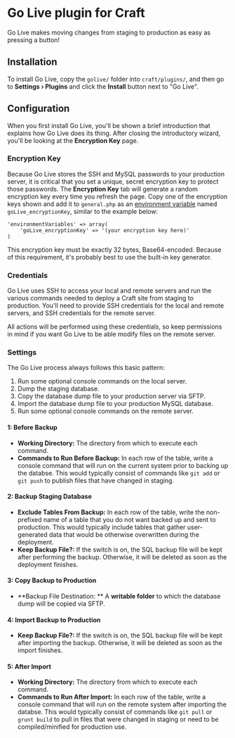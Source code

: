 # Go Live plugin for Craft

Go Live makes moving changes from staging to production as easy as pressing a button!

## Installation

To install Go Live, copy the `golive/` folder into `craft/plugins/`, and then go to **Settings &rsaquo; Plugins** and click the **Install** button next to "Go Live".

## Configuration

When you first install Go Live, you'll be shown a brief introduction that explains how Go Live does its thing. After closing the introductory wizard, you'll be looking at the **Encryption Key** page.


### Encryption Key

Because Go Live stores the SSH and MySQL passwords to your production server, it is critical that you set a unique, secret encryption key to protect those passwords. The **Encryption Key** tab will generate a random encryption key every time you refresh the page. Copy one of the encryption keys shown and add it to `general.php` as an [environment variable](http://buildwithcraft.com/docs/config-settings#environmentVariables) named `goLive_encryptionKey`, similar to the example below:

```
'environmentVariables' => array(
    'goLive_encryptionKey' => '(your encryption key here)'
)
```

This encryption key must be exactly 32 bytes, Base64-encoded. Because of this requirement, it's probably best to use the built-in key generator.

### Credentials

Go Live uses SSH to access your local and remote servers and run the various commands needed to deploy a Craft site from staging to production. You'll need to provide SSH credentials for the local and remote servers, and SSH credentials for the remote server.

All actions will be performed using these credentials, so keep permissions in mind if you want Go Live to be able modify files on the remote server.

### Settings

The Go Live process always follows this basic pattern:

1. Run some optional console commands on the local server.
1. Dump the staging database.
1. Copy the database dump file to your production server via SFTP.
1. Import the database dump file to your production MySQL database.
1. Run some optional console commands on the remote server.

#### 1: Before Backup
* **Working Directory:** The directory from which to execute each command.
* **Commands to Run Before Backup:** In each row of the table, write a console command that will run on the current system prior to backing up the databse. This would typically consist of commands like `git add` or `git push` to publish files that have changed in staging.

#### 2: Backup Staging Database

* **Exclude Tables From Backup:** In each row of the table, write the non-prefixed name of a table that you do not want backed up and sent to production. This would typically include tables that gather user-generated data that would be otherwise overwritten during the deployment.
* **Keep Backup File?:** If the switch is on, the SQL backup file will be kept after performing the backup. Otherwise, it will be deleted as soon as the deployment finishes.

#### 3: Copy Backup to Production

* **Backup File Destination: ** A **writable folder** to which the database dump will be copied via SFTP.


#### 4: Import Backup to Production

* **Keep Backup File?:** If the switch is on, the SQL backup file will be kept after importing the backup. Otherwise, it will be deleted as soon as the import finishes.

#### 5: After Import

* **Working Directory:** The directory from which to execute each command.
* **Commands to Run After Import:** In each row of the table, write a console command that will run on the remote system after importing the databse. This would typically consist of commands like `git pull` or `grunt build` to pull in files that were changed in staging or need to be compiled/minified for production use.
